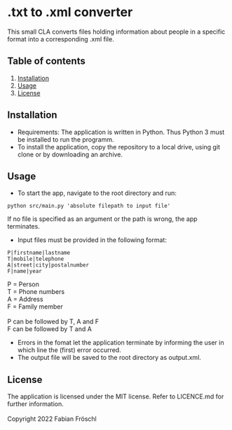 # .txt to .xml converter

This small CLA converts files holding information about people in a specific format into a corresponding .xml file.

## Table of contents
1. [Installation](#Installation)
2. [Usage](#Usage)
3. [License](#License)

## Installation

* Requirements: The application is written in Python. Thus Python 3 must be installed to run the programm.
* To install the application, copy the repository to a local drive, using git clone or by downloading an archive.

## Usage
* To start the app, navigate to the root directory and run:
```
python src/main.py 'absolute filepath to input file'
```
If no file is specified as an argument or the path is wrong, the app terminates.
* Input files must be provided in the following format:
```
P|firstname|lastname
T|mobile|telephone
A|street|city|postalnumber
F|name|year
```
P = Person\
T = Phone numbers\
A = Address\
F = Family member\
\
P can be followed by T, A and F\
F can be followed by T and A
* Errors in the fomat let the application terminate by informing the user in which line the (first) error occurred.
* The output file will be saved to the root directory as output.xml.

## License
The application is licensed under the MIT license. Refer to LICENCE.md for further information.\
\
Copyright 2022 Fabian Fröschl
